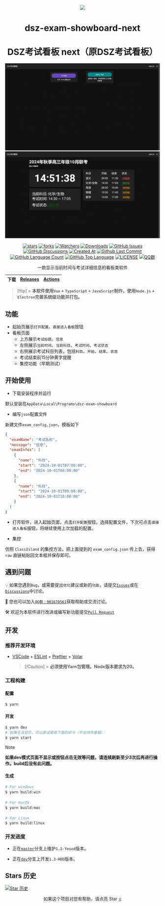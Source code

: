 <div align="center">

<image src="resources/icon.png" height="64"/>

# dsz-exam-showboard-next

# DSZ考试看板 next（原DSZ考试看板）

![WelcomePage](/.Screenshots/WelcomePage.jpg)
![ExamPage](/.Screenshots/ExamPage.jpg)

[![stars](https://img.shields.io/github/stars/MKStoler4096/dsz-exam-showboard-next?label=Stars)](https://github.com/MKStoler4096/dsz-exam-showboard-next/stargazers)
[![forks](https://img.shields.io/github/forks/MKStoler4096/dsz-exam-showboard-next?label=Forks)](https://github.com/MKStoler4096/dsz-exam-showboard-next/forks)
[![Watchers](https://img.shields.io/github/watchers/MKStoler4096/dsz-exam-showboard-next?style=social)](https://github.com/MKStoler4096/dsz-exam-showboard-next/watchers)
[![Downloads](https://img.shields.io/github/downloads/MKStoler4096/dsz-exam-showboard-next/total?style=social&label=Downloads&logo=github)](https://github.com/MKStoler4096/dsz-exam-showboard-next/releases)
[![GitHub Issues](https://img.shields.io/github/issues-search/MKStoler4096/dsz-exam-showboard-next?query=is%3Aopen&style=social-square&logo=github&label=Issues&color=%233fb950)](https://github.com/MKStoler4096/dsz-exam-showboard-next/issues)
[![GitHub Discussions](https://img.shields.io/github/discussions/MKStoler4096/dsz-exam-showboard-next?style=flat&logo=Github&label=Discussions)](https://github.com/MKStoler4096/dsz-exam-showboard-next/discussions)
[![Created At](https://img.shields.io/github/created-at/MKStoler4096/dsz-exam-showboard-next)](https://github.com/MKStoler4096/dsz-exam-showboard-next)
[![Github Last Commit](https://img.shields.io/github/last-commit/MKStoler4096/dsz-exam-showboard-next)](https://github.com/MKStoler4096/dsz-exam-showboard-next/commits/master)
[![GitHub Language Count](https://img.shields.io/github/languages/count/MKStoler4096/dsz-exam-showboard-next)](https://github.com/MKStoler4096/dsz-exam-showboard-next)
[![GitHub Top Language](https://img.shields.io/github/languages/top/MKStoler4096/dsz-exam-showboard-next)](https://github.com/MKStoler4096/dsz-exam-showboard-next)
[![LICENSE](https://img.shields.io/badge/License-GPL--3.0-red.svg 'LICENSE')](LICENSE)
[![QQ群](https://img.shields.io/badge/-QQ%E7%BE%A4%EF%BD%9C901670561-blue?style=flat&logo=TencentQQ&logoColor=white)](https://qm.qq.com/q/zDiEipHsaI)

一款显示当前时间与考试详细信息的看板类软件

| 下载 | [Releases](https://github.com/MKStoler4096/dsz-exam-showboard-next/releases) | [Actions](https://github.com/MKStoler4096/dsz-exam-showboard-next/actions) |
| ---- | ---------------------------------------------------------------------------- | -------------------------------------------------------------------------- |

</div>

> [!tip] > **本软件使用`Vue` + `TypeScript` + `JavaScript`制作，使用`Node.js` + `Electron`完善系统级功能并打包。**

## 功能

- 起始页展示`打开配置`、`直接进入看板`按钮
- 看板页面
  - 上方展示`考试标题`、`信息`
  - 左侧展示`当前时间`、`当前科目`、`考试时间`、`考试状态`
  - 右侧展示考试科目列表，包括`科目`、`开始`、`结束`、`状态`
  - 考试结束前15分钟黄字提醒
  - 集控功能（早期测试）

## 开始使用

- 下载安装程序并运行

默认安装在`AppData\Local\Programs\dsz-exam-showboard`

- 编写`json`配置文件

新建文件`exam_config.json`，模板如下

```json
{
  "examName": "考试名称",
  "message": "信息",
  "examInfos": [
    {
      "name": "科目",
      "start": "2024-10-01T07:00:00",
      "end": "2024-10-01T08:00:00"
    },
    {
      "name": "科目",
      "start": "2024-10-01T09:00:00",
      "end": "2024-10-01T10:00:00"
    }
  ]
}
```

- 打开软件，进入起始页面，点击`打开配置`按钮，选择配置文件，下次可点击`直接进入看板`按钮，将继续使用上次加载的配置。

- 集控

仿照 `ClassIsland` 的集控方法，把上面提到的 `exam_config.json` 传上去，获得 `raw` 直链粘贴回文本框并保存即可。

## 遇到问题

💡 如果您遇到`Bug`，或需要提出`优化`建议或新的`功能`，请提交[`Issues`](https://github.com/MKStoler4096/dsz-exam-showboard-next/issues)或在[`Discussions`](https://github.com/MKStoler4096/dsz-exam-showboard-next/discussions)中讨论。

👥 您也可以加入[`QQ群｜901670561`](https://qm.qq.com/q/zDiEipHsaI)获取帮助或交流讨论。

🛠️ 欢迎为本软件进行改进或编写新功能提交[`Pull Request`](https://github.com/MKStoler4096/dsz-exam-showboard-next/pulls)

## 开发

### 推荐开发环境

- [VSCode](https://code.visualstudio.com/) + [ESLint](https://marketplace.visualstudio.com/items?itemName=dbaeumer.vscode-eslint) + [Prettier](https://marketplace.visualstudio.com/items?itemName=esbenp.prettier-vscode) + [Volar](https://marketplace.visualstudio.com/items?itemName=Vue.volar)
  > [!Caution] > **必须使用Yarn包管理。Node版本要求为20。**

### 工程构建

#### 配置

```bash
$ yarn
```

#### 开发

```bash
$ yarn dev
# 如果无法显示，可以尝试使用下面的命令（不支持热重载）：
$ yarn start
```

> [!note]
>
> **如果dev模式页面不显示或按钮点击无效等问题，请连续刷新至少3次后再进行操作。build后没有此问题。**

#### 生成

```bash
# For windows
$ yarn build:win

# For macOS
$ yarn build:mac

# For Linux
$ yarn build:linux
```

### 开发进度

- 正在[`master`](https://github.com/MKStoler4096/dsz-exam-showboard-next/commits/master)分支上维护`1.2-Yesod`版本。

- 正在[`dev`](https://github.com/MKStoler4096/dsz-exam-showboard-next/commits/dev)分支上开发`1.3-HOD`版本。

## Stars 历史

[![Star 历史](https://starchart.cc/MKStoler4096/dsz-exam-showboard-next.svg?variant=adaptive)](https://starchart.cc/MKStoler4096/dsz-exam-showboard-next/stargazers)

<div align="center">

如果这个项目对您有帮助，请点亮 Star [⭐](#dsz-exam-showboard-next)

</div>
